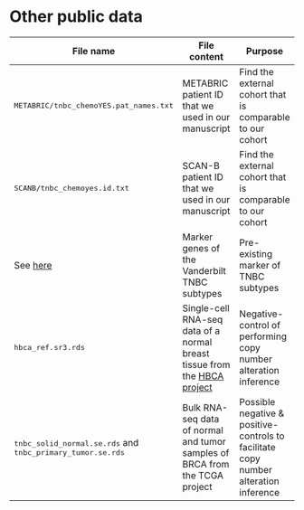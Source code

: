 # Other public data

| File name                                                                                                                    | File content                                                                                                           | Purpose                                                                              |
| ---------------------------------------------------------------------------------------------------------------------------- | ---------------------------------------------------------------------------------------------------------------------- | ------------------------------------------------------------------------------------ |
| <kbd>METABRIC/tnbc_chemoYES.pat_names.txt</kbd>                                                                              | METABRIC patient ID that we used in our manuscript                                                                     | Find the external cohort that is comparable to our cohort                            |
| <kbd>SCANB/tnbc_chemoyes.id.txt</kbd>                                                                                        | SCAN-B patient ID that we used in our manuscript                                                                       | Find the external cohort that is comparable to our cohort                            |
| See [here](https://github.com/Puriney/lib-vanderbilt-tnbctype/blob/master/vanderbilt_tnbc_subtypes_gene_signatures_plus.gmt) | Marker genes of the Vanderbilt TNBC subtypes                                                                           | Pre-existing marker of TNBC subtypes                                                 |
| <kbd>hbca_ref.sr3.rds</kbd>                                                                                                  | Single-cell RNA-seq data of a normal breast tissue from the [HBCA project](https://doi.org/10.1038/s41586-023-06252-9) | Negative-control of performing copy number alteration inference                      |
| <kbd>tnbc_solid_normal.se.rds</kbd> and <kbd>tnbc_primary_tumor.se.rds</kbd>                                                 | Bulk RNA-seq data of normal and tumor samples of BRCA from the TCGA project                                            | Possible negative & positive-controls to facilitate copy number alteration inference |
